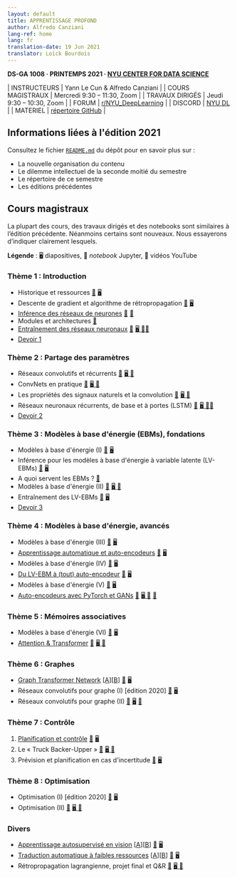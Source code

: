 ```yaml
---
layout: default
title: APPRENTISSAGE PROFOND
author: Alfredo Canziani
lang-ref: home
lang: fr
translation-date: 19 Jun 2021
translator: Loïck Bourdois
---
```


<!--
**DS-GA 1008 · SPRING 2021 · [NYU CENTER FOR DATA SCIENCE](http://cds.nyu.edu/)**

| INSTRUCTORS | Yann LeCun & Alfredo Canziani |
| LECTURES    | Wednesday 9:30 – 11:30, Zoom |
| PRACTICA    | Tuesdays 9:30 – 10:30, Zoom |
| FORUM       | [r/NYU_DeepLearning](https://www.reddit.com/r/NYU_DeepLearning/) |
| DISCORD     | [NYU DL](https://discord.gg/CthuqsX8Pb) |
| MATERIAL    | [2021 repo](https://github.com/Atcold/NYU-DLSP21) |
-->

**DS-GA 1008 · PRINTEMPS 2021 · [NYU CENTER FOR DATA SCIENCE](http://cds.nyu.edu/)**

| INSTRUCTEURS | Yann Le Cun & Alfredo Canziani |
| COURS MAGISTRAUX  | Mercredi 9:30 – 11:30, Zoom |
| TRAVAUX DIRIGÉS   | Jeudi 9:30 – 10:30, Zoom |
| FORUM       | [r/NYU_DeepLearning](https://www.reddit.com/r/NYU_DeepLearning/) |
| DISCORD     | [NYU DL](https://discord.gg/CthuqsX8Pb) |
| MATERIEL    | [répertoire GitHub](https://github.com/Atcold/NYU-DLSP21) |


<!--
## 2021 edition disclaimer

Check the repo's [`README.md`](https://github.com/Atcold/NYU-DLSP21/blob/master/README.md) and learn about:

- Content new organisation
- The semester's second half intellectual dilemma
- This semester repository
- Previous releases
-->

## Informations liées à l'édition 2021

Consultez le fichier [`README.md`](https://github.com/Atcold/NYU-DLSP21/blob/master/docs/fr/README-FR.md) du dépôt pour en savoir plus sur  :

- La nouvelle organisation du contenu
- Le dilemme intellectuel de la seconde moitié du semestre
- Le répertoire de ce semestre
- Les éditions précédentes


<!--
## Lectures

Most of the lectures, labs, and notebooks are similar to the previous edition, nevertheless, some are brand new.
I will try to make clear which is which.

**Legend**: 🖥 slides, 📓 Jupyter notebook, 🎥 YouTube video.

### Theme 1 : Introduction

 * History and resources [🎥](https://youtu.be/mTtDfKgLm54) [🖥 ](https://drive.google.com/file/d/1vVNUye-1JNJnqP4A0704sjtF7gs_MpCI/)
 * Gradient descent and the backpropagation algorithm [🎥](https://youtu.be/nTlCqaL7fCY) [🖥 ](https://drive.google.com/file/d/1tYPYGYFDQw5IBs9wx4egCcBTTX2h9d9g/)
 * [Neural nets inference](https://atcold.github.io/NYU-DLSP21/en/week02/02-3/) [🎥](https://youtu.be/0TdAmZUMj2k) [📓](https://github.com/Atcold/NYU-DLSP20/blob/master/02-space_stretching.ipynb)
 * Modules and architectures [🎥](https://youtu.be/IYQN3i7dJIQ)[🖥 ](https://drive.google.com/file/d/1IaDI6BJ6g4SJbJLtNjVE_miWRzBH1-MX/)
 * [Neural nets training](https://atcold.github.io/NYU-DLSP21/en/week03/03-3/) [🎥](https://youtu.be/EyKiYVwrdjE) [🖥 ](https://github.com/Atcold/NYU-DLSP20/blob/master/slides/01%20-%20Spiral%20classification.pdf) [📓](https://github.com/Atcold/NYU-DLSP20/blob/master/04-spiral_classification.ipynb)[📓](https://github.com/Atcold/NYU-DLSP20/blob/master/05-regression.ipynb)
* [Homework 1](https://drive.google.com/drive/folders/1g-uQNEi_NJyELGRMrJGXXxmARDabcXFd)

### Theme 2: Parameters sharing

 * Recurrent and convolutional nets [🎥](https://youtu.be/7dU3TFBJl-0) [🖥 ](https://drive.google.com/file/d/1GtI4ywzI84oamyr_W5k_wzgfRN139aFD/) [📝 ](https://drive.google.com/file/d/12jP4ssUIoGURAU8jGj6QwKXyZVdXW0o6/)
 * ConvNets in practice [🎥](https://youtu.be/-wz_vADGbtE) [🖥 ](https://drive.google.com/file/d/1WX3HoZhekL4MVvi_7VuLRYJtBGnF9JJY/) [📝 ](https://drive.google.com/file/d/1ToWP7e71diAeMtQ0D9pU-f0BXF4bAg46/)
 * Natural signals properties and the convolution [🎥](https://youtu.be/KvvNkE2vQVk) [🖥 ](https://github.com/Atcold/NYU-DLSP20/blob/master/slides/02%20-%20CNN.pdf) [📓](https://github.com/Atcold/NYU-DLSP20/blob/master/06-convnet.ipynb)
 * Recurrent neural networks, vanilla and gated (LSTM) [🎥](https://youtu.be/5KSGNomPJTE) [🖥 ](https://github.com/Atcold/NYU-DLSP20/blob/master/slides/04%20-%20RNN.pdf) [📓](https://github.com/Atcold/NYU-DLSP20/blob/master/08-seq_classification.ipynb)[📓](https://github.com/Atcold/NYU-DLSP20/blob/master/09-echo_data.ipynb)
 * [Homework 2](https://drive.google.com/drive/folders/1or1YiW0fFiZGEYy6b4EOEDgRPr0GQX0i)

### Theme 3: Energy based models, foundations

 * Energy based models (I) [🎥](https://youtu.be/xIn-Czj1g2Q) [🖥 ](https://drive.google.com/file/d/1kLUgZdRYFO5ksYHzbsRS8m8IocNiGu2J/)
 * Inference for LV-EBMs [🎥](https://youtu.be/xA_OPjRby5g) [🖥 ](https://github.com/Atcold/NYU-DLSP20/blob/master/slides/12%20-%20EBM.pdf)
 * What are EBMs good for? [🎥](https://youtu.be/eJeJWWEo7cE)
 * Energy based models (II) [🎥](https://youtu.be/8u2s64ZtmiA) [🖥 ](https://drive.google.com/file/d/1czfiEE6IPqE7q1fTm-SWOiC3VNEtpNrj/) [📝 ](https://drive.google.com/file/d/1IB5dkcAQ6GsHEz8Eg2hjaeQeVtT2i4Z5/)
 * Training LV-EBMs [🎥](https://youtu.be/XIMaWj5YjOQ) [🖥 ](https://github.com/Atcold/NYU-DLSP20/blob/master/slides/12%20-%20EBM.pdf)
 * [Homework 3: structured prediction](https://drive.google.com/drive/folders/1zGy_SnMBqaoS7_dHRmKiOFtqNV1jJJb6)

### Theme 4: Energy based models, advanced

 * Energy based models (III) [🎥](https://youtu.be/AOFUZZZ6KyU) [🖥 ](https://drive.google.com/file/d/19crFMCpJ5YCGbWv6myv7O4pGaJT6-u5p/)
 * [Unsup learning and autoencoders](https://atcold.github.io/NYU-DLSP21/en/week07/07-3/) [🎥](https://youtu.be/IuXsG3sN3zY) [🖥 ](https://drive.google.com/file/d/1aa1Hzq5KRekq32mlW4_pgIXMec18WgOg/)
 * Energy based models (VI) [🎥](https://youtu.be/bdebHVF__mo) [🖥 ](https://drive.google.com/file/d/1w6QO0a2_0Prz1U1mxa1n-YP9U8GW1_kq/)
 * [From LV-EBM to target prop to (any) autoencoder](https://atcold.github.io/NYU-DLSP21/en/week08/08-3/) [🎥](https://youtu.be/PpcN-F7ovK0) [🖥 ](https://drive.google.com/file/d/1aa1Hzq5KRekq32mlW4_pgIXMec18WgOg/)
 * Energy based models (V) [🎥](https://youtu.be/AQtPoDnauq4) [🖥 ](https://drive.google.com/file/d/1tKzrnJgptnyMcE_4zWJNP5INeVcVBWkr/)
 * [AEs with PyTorch and GANs](https://atcold.github.io/NYU-DLSP21/en/week09/09-3/) [🎥](https://youtu.be/bZF4N8HR1cc) [🖥 ](https://drive.google.com/file/d/1aa1Hzq5KRekq32mlW4_pgIXMec18WgOg/) [📓](https://github.com/Atcold/NYU-DLSP21/blob/master/10-autoencoder.ipynb)[📓](https://github.com/Atcold/NYU-DLSP21/blob/master/11-VAE.ipynb)


### Theme 5: Associative memories

 * Energy based models (V) [🎥](https://youtu.be/AQtPoDnauq4) [🖥 ](https://drive.google.com/file/d/1tKzrnJgptnyMcE_4zWJNP5INeVcVBWkr/)
 * [Attention & transformer](https://atcold.github.io/NYU-DLSP21/en/week10/10-3/) [🎥](https://youtu.be/fEVyfT-gLqQ) [🖥 ](https://drive.google.com/file/d/1MGfNPjg9YpxMcdfP2GcjluMQXlXud10C/) [📓](https://github.com/Atcold/NYU-DLSP20/blob/master/15-transformer.ipynb)


### Theme 6: Graphs

 * [Graph transformer nets](https://atcold.github.io/NYU-DLSP21/en/week11/11/) [[A](https://atcold.github.io/NYU-DLSP21/en/week11/11-1/)][[B](https://atcold.github.io/NYU-DLSP21/en/week11/11-2/)] [🎥](https://youtu.be/Of9s8epjflU) [🖥 ](https://drive.google.com/file/d/1-u2fSSICaWoFu91oiMsd2mAhg6ZGomMg/)
 * Graph convolutional nets (I) [from last year] [🎥](https://youtu.be/Iiv9R6BjxHM) [🖥 ](https://drive.google.com/file/d/1oq-nZE2bEiQjqBlmk5_N_rFC8LQY0jQr/)
 * Graph convolutional nets (II) [🎥](https://youtu.be/lWUh7jzhQ1Q) [🖥 ](https://github.com/Atcold/NYU-DLSP20/blob/master/slides/11%20-%20GCN.pdf) [📓](https://github.com/Atcold/NYU-DLSP20/blob/master/16-gated_GCN.ipynb)


### Theme 7: Control

 1. [Planning and control](https://atcold.github.io/NYU-DLSP21/en/week12/12-3/) [🎥](https://youtu.be/wTg6qJlXkok) [🖥 ](https://drive.google.com/file/d/1JDssHbOxX_MZlmOopQaPZxuyCVoNExcM/)
 2. The Truck Backer-Upper [🎥](https://youtu.be/C4iSZ3IJU-w) [🖥 ](https://github.com/Atcold/NYU-DLSP20/blob/master/slides/09%20-%20Controller%20learning.pdf) [📓](https://github.com/Atcold/NYU-DLSP20/blob/master/14-truck_backer-upper.ipynb)
 3. Prediction and Planning Under Uncertainty [🎥](https://youtu.be/DJgloa244ZQ) [🖥 ](http://bit.ly/PPUU-slides)


### Theme 8: Optimisation
 * Optimisation (I) [from last year] [🎥](https://youtu.be/--NZb480zlg) [🖥 ](https://drive.google.com/open?id=1pwlGN6hDFfEYQqBqcMjWbe4yfBDTxsab)
 * Optimisation (II) [🎥](https://youtu.be/n1w5b5rTFv0) [🖥 ](https://drive.google.com/file/d/1ExKFOOdyUiLuk3zN5LAVwUyEoI1HJxag/) [📝 ](https://drive.google.com/file/d/1UJibhwdwJPZDwqlVVzeAHScPxK4TDCq5/)


### Miscellaneous

 * [SSL for vision](https://atcold.github.io/NYU-DLSP21/en/week10/10/) [[A](https://atcold.github.io/NYU-DLSP21/en/week10/10-1/)][[B](https://atcold.github.io/NYU-DLSP21/en/week10/10-2/)] [🎥](https://youtu.be/8L10w1KoOU8) [🖥 ](https://drive.google.com/file/d/1BQlWMVesOcioW69RCKWCjp6280Q42W9q/)
 * [Low resource machine translation](https://atcold.github.io/NYU-DLSP21/en/week12/12/) [[A](https://atcold.github.io/NYU-DLSP21/en/week12/12-1/)][[B](https://atcold.github.io/NYU-DLSP21/en/week12/12-2/)] [🎥](https://youtu.be/fR42OOy9ROo) [🖥 ](https://drive.google.com/file/d/1pm1fM1DFqCHrjGorCQCwg5SgMjwZBwGR/)
 * Lagrangian backprop, final project, and Q&A [🎥](https://youtu.be/MJfnamMFylo) [🖥 ](https://drive.google.com/file/d/1Z9tkkTpsHzcyoPN9yqq8Nv_Bnw5bghEK/) [📝 ](https://drive.google.com/file/d/1BMoaE7I-IwZF32YfASiTw1OnMblWAVGb/)
-->

## Cours magistraux

La plupart des cours, des travaux dirigés et des notebooks sont similaires à l’édition précédente. Néanmoins certains sont nouveaux. Nous essayerons d’indiquer clairement lesquels.

**Légende** : 🖥 diapositives, 📓 *notebook* Jupyter, 🎥 vidéos YouTube

### Thème 1 : Introduction

 * Historique et ressources [🎥](https://youtu.be/mTtDfKgLm54) [🖥 ](https://drive.google.com/file/d/1vVNUye-1JNJnqP4A0704sjtF7gs_MpCI/)
 * Descente de gradient et algorithme de rétropropagation [🎥](https://youtu.be/nTlCqaL7fCY) [🖥 ](https://drive.google.com/file/d/1tYPYGYFDQw5IBs9wx4egCcBTTX2h9d9g/)
 * [Inférence des réseaux de neurones](https://atcold.github.io/NYU-DLSP21/fr/week02/02-3/) [🎥](https://youtu.be/0TdAmZUMj2k) [📓](https://github.com/Atcold/NYU-DLSP20/blob/master/02-space_stretching.ipynb)
 * Modules et architectures [🎥](https://youtu.be/IYQN3i7dJIQ)
 * [Entraînement des réseaux neuronaux](https://atcold.github.io/NYU-DLSP21/fr/week03/03-3/) [🎥](https://youtu.be/EyKiYVwrdjE) [🖥 ](https://github.com/Atcold/NYU-DLSP20/blob/master/slides/01%20-%20Spiral%20classification.pdf) [📓](https://github.com/Atcold/NYU-DLSP20/blob/master/04-spiral_classification.ipynb)[📓](https://github.com/Atcold/NYU-DLSP20/blob/master/05-regression.ipynb)
* [Devoir 1](https://drive.google.com/drive/folders/1g-uQNEi_NJyELGRMrJGXXxmARDabcXFd)


### Thème 2 : Partage des paramètres

 * Réseaux convolutifs et récurrents [🎥](https://youtu.be/7dU3TFBJl-0) [🖥 ](https://drive.google.com/file/d/1GtI4ywzI84oamyr_W5k_wzgfRN139aFD/) [📝 ](https://drive.google.com/file/d/12jP4ssUIoGURAU8jGj6QwKXyZVdXW0o6/)
 * ConvNets en pratique [🎥](https://youtu.be/-wz_vADGbtE) [🖥 ](https://drive.google.com/file/d/1WX3HoZhekL4MVvi_7VuLRYJtBGnF9JJY/) [📝 ](https://drive.google.com/file/d/1ToWP7e71diAeMtQ0D9pU-f0BXF4bAg46/)
 * Les propriétés des signaux naturels et la convolution [🎥](https://youtu.be/KvvNkE2vQVk) [🖥 ](https://github.com/Atcold/NYU-DLSP20/blob/master/slides/02%20-%20CNN.pdf) [📓](https://github.com/Atcold/NYU-DLSP20/blob/master/06-convnet.ipynb)
 * Réseaux neuronaux récurrents, de base et à portes (LSTM) [🎥](https://youtu.be/5KSGNomPJTE) [🖥 ](https://github.com/Atcold/NYU-DLSP20/blob/master/slides/04%20-%20RNN.pdf) [📓](https://github.com/Atcold/NYU-DLSP20/blob/master/08-seq_classification.ipynb)[📓](https://github.com/Atcold/NYU-DLSP20/blob/master/09-echo_data.ipynb)
 * [Devoir 2](https://drive.google.com/drive/folders/1or1YiW0fFiZGEYy6b4EOEDgRPr0GQX0i)


### Thème 3 : Modèles à base d'énergie (EBMs), fondations

 * Modèles à base d'énergie (I) [🎥](https://youtu.be/xIn-Czj1g2Q) [🖥 ](https://drive.google.com/file/d/1kLUgZdRYFO5ksYHzbsRS8m8IocNiGu2J/)
 * Inférence pour les modèles à base d'énergie à variable latente (LV-EBMs) [🎥](https://youtu.be/xA_OPjRby5g) [🖥 ](https://github.com/Atcold/NYU-DLSP20/blob/master/slides/12%20-%20EBM.pdf)
 * A quoi servent les EBMs ? [🎥](https://youtu.be/eJeJWWEo7cE)
 * Modèles à base d'énergie (II) [🎥](https://youtu.be/8u2s64ZtmiA) [🖥 ](https://drive.google.com/file/d/1czfiEE6IPqE7q1fTm-SWOiC3VNEtpNrj/) [📝 ](https://drive.google.com/file/d/1IB5dkcAQ6GsHEz8Eg2hjaeQeVtT2i4Z5/)
 * Entraînement des LV-EBMs [🎥](https://youtu.be/XIMaWj5YjOQ) [🖥 ](https://github.com/Atcold/NYU-DLSP20/blob/master/slides/12%20-%20EBM.pdf)
 * [Devoir 3](https://drive.google.com/drive/folders/1zGy_SnMBqaoS7_dHRmKiOFtqNV1jJJb6)


### Thème 4 : Modèles à base d'énergie, avancés

 * Modèles à base d'énergie (III) [🎥](https://youtu.be/AOFUZZZ6KyU) [🖥 ](https://drive.google.com/file/d/19crFMCpJ5YCGbWv6myv7O4pGaJT6-u5p/)
 * [Apprentissage automatique et auto-encodeurs](https://atcold.github.io/NYU-DLSP21/fr/week07/07-3/) [🎥](https://youtu.be/IuXsG3sN3zY) [🖥 ](https://drive.google.com/file/d/1aa1Hzq5KRekq32mlW4_pgIXMec18WgOg/)
 * Modèles à base d'énergie (IV) [🎥](https://youtu.be/bdebHVF__mo) [🖥 ](https://drive.google.com/file/d/1w6QO0a2_0Prz1U1mxa1n-YP9U8GW1_kq/)
 * [Du LV-EBM à (tout) auto-encodeur](https://atcold.github.io/NYU-DLSP21/fr/week08/08-3/) [🎥](https://youtu.be/PpcN-F7ovK0) [🖥 ](https://drive.google.com/file/d/1aa1Hzq5KRekq32mlW4_pgIXMec18WgOg/)
 * Modèles à base d'énergie (V) [🎥](https://youtu.be/AQtPoDnauq4) [🖥 ](https://drive.google.com/file/d/1tKzrnJgptnyMcE_4zWJNP5INeVcVBWkr/)
 * [Auto-encodeurs avec PyTorch et GANs](https://atcold.github.io/NYU-DLSP21/fr/week09/09-3/) [🎥](https://youtu.be/bZF4N8HR1cc) [🖥 ](https://drive.google.com/file/d/1aa1Hzq5KRekq32mlW4_pgIXMec18WgOg/) [📓](https://github.com/Atcold/NYU-DLSP21/blob/master/10-autoencoder.ipynb) [📓](https://github.com/Atcold/NYU-DLSP21/blob/master/11-VAE.ipynb)


### Thème 5 : Mémoires associatives

 * Modèles à base d'énergie (VI) [🎥](https://youtu.be/AQtPoDnauq4) [🖥](https://drive.google.com/file/d/1tKzrnJgptnyMcE_4zWJNP5INeVcVBWkr/)
 * [Attention & Transformer](https://atcold.github.io/NYU-DLSP21/fr/week10/10-3/) [🎥](https://youtu.be/fEVyfT-gLqQ) [🖥 ](https://drive.google.com/file/d/1MGfNPjg9YpxMcdfP2GcjluMQXlXud10C/) [📓](https://github.com/Atcold/NYU-DLSP20/blob/master/15-transformer.ipynb)


### Thème 6 : Graphes

 * [Graph Transformer Network](https://atcold.github.io/NYU-DLSP21/fr/week11/11/) [[A](https://atcold.github.io/NYU-DLSP21/fr/week11/11-1/)][[B](https://atcold.github.io/NYU-DLSP21/fr/week11/11-2/)] [🎥](https://youtu.be/Of9s8epjflU) [🖥 ](https://drive.google.com/file/d/1-u2fSSICaWoFu91oiMsd2mAhg6ZGomMg/)
 * Réseaux convolutifs pour graphe (I) [édition 2020] [🎥](https://youtu.be/Iiv9R6BjxHM) [🖥 ](https://drive.google.com/file/d/1oq-nZE2bEiQjqBlmk5_N_rFC8LQY0jQr/)
 * Réseaux convolutifs pour graphe (II) [🎥](https://youtu.be/lWUh7jzhQ1Q) [🖥](https://github.com/Atcold/NYU-DLSP20/blob/master/slides/11%20-%20GCN.pdf) [📓](https://github.com/Atcold/NYU-DLSP20/blob/master/16-gated_GCN.ipynb)


### Thème 7 : Contrôle

 1. [Planification et contrôle](https://atcold.github.io/NYU-DLSP21/fr/week12/12-3/) [🎥](https://youtu.be/wTg6qJlXkok) [🖥 ](https://drive.google.com/file/d/1JDssHbOxX_MZlmOopQaPZxuyCVoNExcM/)
 2. Le « Truck Backer-Upper » [🎥](https://youtu.be/C4iSZ3IJU-w) [🖥 ](https://github.com/Atcold/NYU-DLSP20/blob/master/slides/09%20-%20Controller%20learning.pdf) [📓](https://github.com/Atcold/NYU-DLSP20/blob/master/14-truck_backer-upper.ipynb)
 3. Prévision et planification en cas d'incertitude [🎥](https://youtu.be/DJgloa244ZQ) [🖥](http://bit.ly/PPUU-slides)


### Thème 8 : Optimisation
 * Optimisation (I) [édition 2020] [🎥](https://youtu.be/--NZb480zlg) [🖥](https://drive.google.com/open?id=1pwlGN6hDFfEYQqBqcMjWbe4yfBDTxsab)
 * Optimisation (II) [🎥](https://youtu.be/n1w5b5rTFv0) [🖥 ](https://drive.google.com/file/d/1ExKFOOdyUiLuk3zN5LAVwUyEoI1HJxag/) [📝 ](https://drive.google.com/file/d/1UJibhwdwJPZDwqlVVzeAHScPxK4TDCq5/)


### Divers

 * [Apprentissage autosupervisé en vision](https://atcold.github.io/NYU-DLSP21/fr/week10/10/) [[A](https://atcold.github.io/NYU-DLSP21/fr/week10/10-1/)][[B](https://atcold.github.io/NYU-DLSP21/fr/week10/10-2/)] [🎥](https://youtu.be/8L10w1KoOU8) [🖥 ](https://drive.google.com/file/d/1BQlWMVesOcioW69RCKWCjp6280Q42W9q/)
 * [Traduction automatique à faibles ressources](https://atcold.github.io/NYU-DLSP21/fr/week12/12/) [[A](https://atcold.github.io/NYU-DLSP21/fr/week12/12-1/)][[B](https://atcold.github.io/NYU-DLSP21/fr/week12/12-2/)] [🎥](https://youtu.be/fR42OOy9ROo) [🖥 ](https://drive.google.com/file/d/1pm1fM1DFqCHrjGorCQCwg5SgMjwZBwGR/)
 * Rétropropagation lagrangienne, projet final et Q&R [🎥](https://youtu.be/MJfnamMFylo) [🖥 ](https://drive.google.com/file/d/1Z9tkkTpsHzcyoPN9yqq8Nv_Bnw5bghEK/) [📝 ](https://drive.google.com/file/d/1BMoaE7I-IwZF32YfASiTw1OnMblWAVGb/)
